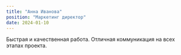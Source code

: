 ```yaml
---
title: "Анна Иванова"
position: "Маркетинг директор"
date: 2024-01-10
---
```


Быстрая и качественная работа. Отличная коммуникация на всех этапах проекта.
